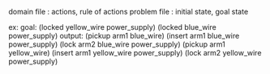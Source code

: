 domain file : actions, rule of actions
problem file : initial state, goal state

ex:
goal:
(locked yellow_wire power_supply) (locked blue_wire power_supply)
output:
(pickup arm1 blue_wire)
(insert arm1 blue_wire power_supply)
(lock arm2 blue_wire power_supply)
(pickup arm1 yellow_wire)
(insert arm1 yellow_wire power_supply)
(lock arm2 yellow_wire power_supply)
